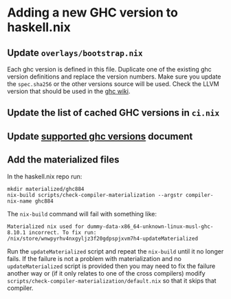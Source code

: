 # Adding a new GHC version to haskell.nix

## Update `overlays/bootstrap.nix`

Each ghc version is defined in this file.  Duplicate one of the existing
ghc version definitions and replace the version numbers.  Make sure
you update the `spec.sha256` or the other versions source will be used.
Check the LLVM version that should be used in the
[ghc wiki](https://gitlab.haskell.org/ghc/ghc/-/wikis/commentary/compiler/backends/llvm/installing).

## Update the list of cached GHC versions in `ci.nix`

## Update [supported ghc versions](supported-ghc-versions.md) document

## Add the materialized files

In the haskell.nix repo run:

```
mkdir materialized/ghc884
nix-build scripts/check-compiler-materialization --argstr compiler-nix-name ghc884
```

The `nix-build` command will fail with something like:

```
Materialized nix used for dummy-data-x86_64-unknown-linux-musl-ghc-8.10.1 incorrect. To fix run: /nix/store/wnwpyrhv4nxgyljz3f20gdpspjxvm7h4-updateMaterialized
```

Run the `updateMaterialized` script and repeat the `nix-build` until it no longer fails.
If the failure is not a problem with materialization and no `updateMaterialized` script
is provided then you may need to fix the failure another way or (if it only relates to
one of the cross compilers) modify `scripts/check-compiler-materialization/default.nix`
so that it skips that compiler.
